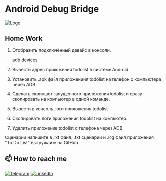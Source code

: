 # Android Debug Bridge
![Logo](https://github.com/SereJaPWNZ/AndroidDebugBridge/blob/master/assert/Logo.png)

## Home Work

 1. Отобразить подключённый девайс в консоли.

    adb devices   

 2. Вывести адрес приложения todolist в системе Android
 3. Установить .apk файл приложениия todolist на телефон с компьютера через  ADB
 4. Сделать скриншот запущенного приложения todolist и сразу скопировать на компьютер в одной команде.
 5. Вывести в консоль логи приложения todolist
 6. Скопировать логи приложения todolist на компьютер.
 7. Удалить приложение todolist с телефона через ADB

Сценарий напишите в .txt файл.
.txt сценарий и .log файл приложения "To Do List" выгружайте на GitHub.
## 📫 How to reach me
[![Telegram](https://img.shields.io/badge/-Telegram-000000?style=for-the-badge&logo=telegram&logoColor=00ff88)](https://t.me/res1stpwnz)
[![LinkedIn](https://img.shields.io/badge/-linkedin-000000?style=for-the-badge&logo=linkedin&logoColor=3955a8)](https://linkedin.com/in/morkovkinsergey)